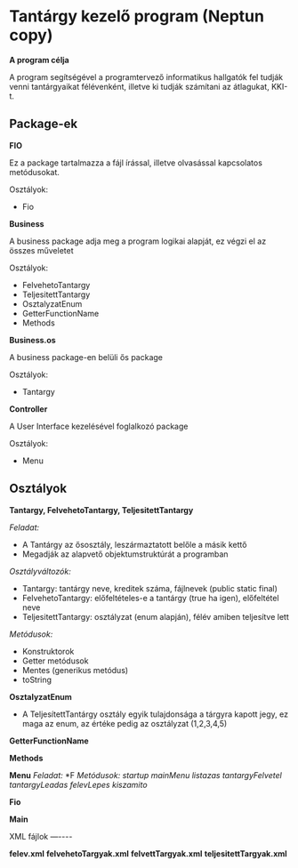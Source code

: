 Tantárgy kezelő program (Neptun copy)
=========

**A program célja**

A program segítségével a programtervező informatikus hallgatók fel tudják venni tantárgyaikat félévenként, illetve ki tudják számítani az átlagukat, KKI-t.

Package-ek
-----

**FIO**

Ez a package tartalmazza a fájl írással, illetve olvasással kapcsolatos metódusokat.

Osztályok:
* Fio

**Business**

A business package adja meg a program logikai alapját, ez végzi el az összes műveletet

Osztályok:
* FelvehetoTantargy
* TeljesitettTantargy
* OsztalyzatEnum
* GetterFunctionName
* Methods

**Business.os**

A business package-en belüli ős package

Osztályok:
* Tantargy

**Controller**

A User Interface kezelésével foglalkozó package

Osztályok:
* Menu


Osztályok
------

**Tantargy, FelvehetoTantargy, TeljesitettTantargy**

*Feladat:*
* A Tantárgy az ősosztály, leszármaztatott belőle a másik kettő
* Megadják az alapvető objektumstruktúrát a programban 

*Osztályváltozók:*
* Tantargy: tantárgy neve, kreditek száma, fájlnevek (public static final)
* FelvehetoTantargy: előfeltételes-e a tantárgy (true ha igen), előfeltétel neve
* TeljesitettTantargy: osztályzat (enum alapján), félév amiben teljesítve lett

*Metódusok:*
* Konstruktorok
* Getter metódusok
* Mentes (generikus metódus)
* toString

**OsztalyzatEnum**
* A TeljesítettTantárgy osztály egyik tulajdonsága a tárgyra kapott jegy, ez maga az enum, az értéke pedig az osztályzat (1,2,3,4,5)

**GetterFunctionName**

**Methods**

**Menu**
*Feladat:*
*F
*Metódusok:*
*startup*
*mainMenu*
*listazas*
*tantargyFelvetel*
*tantargyLeadas*
*felevLepes*
*kiszamito*



**Fio**

**Main**


XML fájlok
—----

**felev.xml**
**felvehetoTargyak.xml**
**felvettTargyak.xml**
**teljesitettTargyak.xml**
